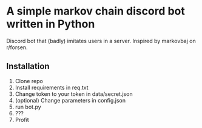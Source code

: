 # A simple markov chain discord bot written in Python

Discord bot that (badly) imitates users in a server.
Inspired by markovbaj on r/forsen.

## Installation

1. Clone repo
2. Install requirements in req.txt
3. Change token to your token in data/secret.json
4. (optional) Change parameters in config.json
5. run bot.py
6. ???
7. Profit
